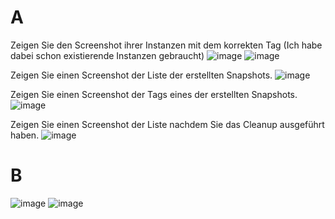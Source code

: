 # A
Zeigen Sie den Screenshot ihrer Instanzen mit dem korrekten Tag (Ich habe dabei schon existierende Instanzen gebraucht)
![image](https://github.com/user-attachments/assets/b2f2ced3-3c99-4e8a-aee4-05ccb9e16872)
![image](https://github.com/user-attachments/assets/e2828e0a-472f-435b-a0de-c94479ba36d6)

Zeigen Sie einen Screenshot der Liste der erstellten Snapshots.
![image](https://github.com/user-attachments/assets/760a139d-6474-4c5c-88a3-f97dc125bdb4)

Zeigen Sie einen Screenshot der Tags eines der erstellten Snapshots.
![image](https://github.com/user-attachments/assets/ba85b206-4821-4752-8b81-c70409e5b34d)

Zeigen Sie einen Screenshot der Liste nachdem Sie das Cleanup ausgeführt haben.
![image](https://github.com/user-attachments/assets/5034a1e9-0eb7-4f0c-a10b-b17289db3768)


# B
![image](https://github.com/user-attachments/assets/a88e519c-8723-47f0-a9a9-cdf99dc1a9e7)
![image](https://github.com/user-attachments/assets/c499706d-eebf-4ad8-9768-19c2aabe14a5)

